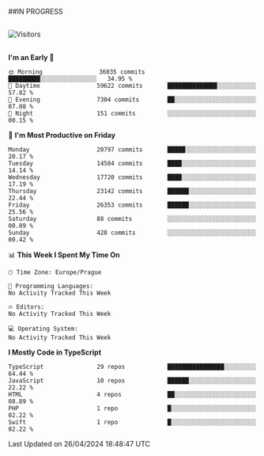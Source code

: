 ##IN PROGRESS
##
![Visitors](https://komarev.com/ghpvc/?username=petrbui&style=for-the-badge&label=Visitors+👀)



##
<!--
[![My GitHub stats](https://github-readme-stats.vercel.app/api?username=petrbui&theme=github_dark)](https://github.com/anuraghazra/github-readme-stats)

[![My wakatime stats](https://github-readme-stats.vercel.app/api/wakatime?username=petrbui&theme=github_dark)](https://github.com/anuraghazra/github-readme-stats)
-->
<!--START_SECTION:waka-->
**I'm an Early 🐤** 

```text
🌞 Morning                36035 commits       █████████░░░░░░░░░░░░░░░░   34.95 % 
🌆 Daytime                59622 commits       ██████████████░░░░░░░░░░░   57.82 % 
🌃 Evening                7304 commits        ██░░░░░░░░░░░░░░░░░░░░░░░   07.08 % 
🌙 Night                  151 commits         ░░░░░░░░░░░░░░░░░░░░░░░░░   00.15 % 
```
📅 **I'm Most Productive on Friday** 

```text
Monday                   20797 commits       █████░░░░░░░░░░░░░░░░░░░░   20.17 % 
Tuesday                  14584 commits       ████░░░░░░░░░░░░░░░░░░░░░   14.14 % 
Wednesday                17720 commits       ████░░░░░░░░░░░░░░░░░░░░░   17.19 % 
Thursday                 23142 commits       ██████░░░░░░░░░░░░░░░░░░░   22.44 % 
Friday                   26353 commits       ██████░░░░░░░░░░░░░░░░░░░   25.56 % 
Saturday                 88 commits          ░░░░░░░░░░░░░░░░░░░░░░░░░   00.09 % 
Sunday                   428 commits         ░░░░░░░░░░░░░░░░░░░░░░░░░   00.42 % 
```


📊 **This Week I Spent My Time On** 

```text
🕑︎ Time Zone: Europe/Prague

💬 Programming Languages: 
No Activity Tracked This Week

🔥 Editors: 
No Activity Tracked This Week

💻 Operating System: 
No Activity Tracked This Week
```

**I Mostly Code in TypeScript** 

```text
TypeScript               29 repos            ████████████████░░░░░░░░░   64.44 % 
JavaScript               10 repos            ██████░░░░░░░░░░░░░░░░░░░   22.22 % 
HTML                     4 repos             ██░░░░░░░░░░░░░░░░░░░░░░░   08.89 % 
PHP                      1 repo              █░░░░░░░░░░░░░░░░░░░░░░░░   02.22 % 
Swift                    1 repo              █░░░░░░░░░░░░░░░░░░░░░░░░   02.22 % 
```




 Last Updated on 26/04/2024 18:48:47 UTC
<!--END_SECTION:waka-->
